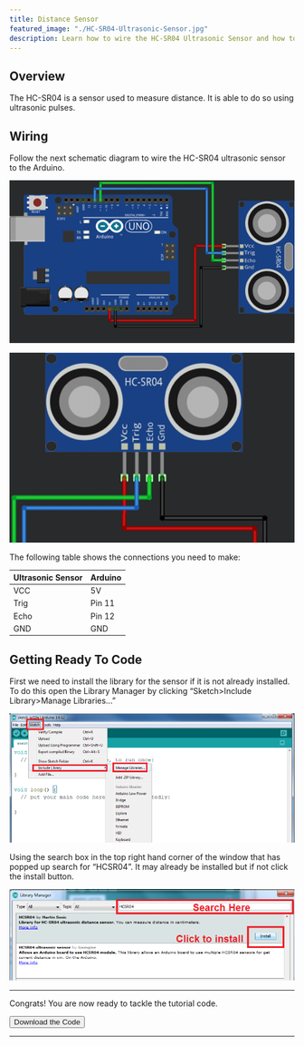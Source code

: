 ```yaml
---
title: Distance Sensor
featured_image: "./HC-SR04-Ultrasonic-Sensor.jpg"
description: Learn how to wire the HC-SR04 Ultrasonic Sensor and how to use it with Arduino.
---
```

## Overview
The HC-SR04 is a sensor used to measure distance. It is able to do so using ultrasonic pulses.

## Wiring
Follow the next schematic diagram to wire the HC-SR04 ultrasonic sensor to the Arduino.

![Wiring Diagram](./images/wiring-1.png)

![Close-up of the HC-SR04](./images/wiring-2.png)

The following table shows the connections you need to make:

| Ultrasonic Sensor | Arduino |
| ----------------- | ------- |
| VCC | 5V |
| Trig | Pin 11 |
| Echo | Pin 12 |
| GND | GND |

## Getting Ready To Code
First we need to install the library for the sensor if it is not already installed. To do this open the Library Manager by clicking “Sketch>Include Library>Manage Libraries…”

![Aruino Program](./images/screen-1.png)

Using the search box in the top right hand corner of the window that has popped up search for “HCSR04”. It may already be installed but if not click the install button.

![Arduino Library Manager](./images/screen-2.png)

***

Congrats! You are now ready to tackle the tutorial code.

<button class="mdc-button mdc-button--raised">
  <a href="https://raw.githubusercontent.com/nicogig/fleming_crate/master/Project_X/ultrasonic-sensor/DistanceTutorial.ino" class="mdc-button__label" style="text-decoration: none;" download>Download the Code</a>
</button>

***